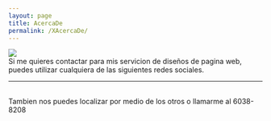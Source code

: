 ```yaml
---
layout: page
title: AcercaDe
permalink: /XAcercaDe/
---
```


<img class="col one right" src="/-folio/img/AboutPic.jpg">

<br/>
Si me quieres contactar para mis servicion de diseños de pagina web, puedes utilizar cualquiera de las siguientes redes sociales.
<br/>
<hr/>
<br/>
<span class="contacticon center">
	<a href="mailto:kennetps@gmail.com"><i class="fa fa-envelope-square"></i></a>
	<a href="https://github.com/kennetps/" target="_blank"><i class="fa fa-github-square"></i></a>
	<a href="https://www.linkedin.com/in/kenneth-perez-salazar-60059240" target="_blank"><i class="fa fa-linkedin-square"></i></a>
	<a href="https://twitter.com/kennetps" target="_blank"><i class="fa fa-twitter-square"></i></a>
</span>

<div class="col three caption">
	Tambien nos puedes localizar por medio de los otros o llamarme al 6038-8208
</div>

